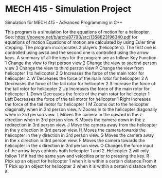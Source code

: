 # MECH 415 - Simulation Project
 Simulation for MECH 415 - Advanced Programming in C++
 
This program is a simulation for the equations of motion for a helicopter. See: https://nowere.net/b/arch/87793/src/1358823196340.pdf for equations of motion
Equations of motion are calculated by using Euler time stepping. 
The program incorporates 2 players (helicopters). The first one is controlled using awsd and the second one is controlled using the arrow keys.
A summary of all the keys for the program are as follow:
Key	Function
1	Change the view to first person view
2	Change the view to second person view
3	Change the view to third person view
P	Change the view from helicopter 1 to helicopter 2
Q	Increases the force of the main rotor for helicopter 2.
W	Decreases the force of the main rotor for helicopter 2
A	Decreases the force of the tail rotor for helicopter 2
S	Increase the force of the tail rotor for helicopter 2
Up	Increases the force of the main rotor for helicopter 1.
Down 	Decreases the force of the main rotor for helicopter 1
Left	Decreases the force of the tail motor for helicopter 1
Right	Increases the force of the tail motor for helicopter 1
M	Zooms out to the helicopter diagonally when in 3rd person view.
N	Zooms in to the helicopter diagonally when in 3rd person view.
L	Moves the camera in the upward in the z direction when in 3rd person view.
K	Moves the camera down in the z redirection in 3rd person view.
J	Move the camera away from the helicopter in the y direction in 3rd person view.
H	Moves the camera towards the helicopter in the y direction in 3rd person view.
G	Moves the camera away in the x direction in 3rd person view.
F	Moves the camera towards the helicopter in the x direction in 3rd person view.
O	Changes the force input of the arrow keys controls both helicopter 1 and 2. Helicopter 2 will only follow 1 if it had the same yaw and velocities prior to pressing the key.
R	Pick up an object for helicopter 1 when it is within a certain distance.From it
T	Pick up an object for helicopter 2 when it is within a certain distance from it.
